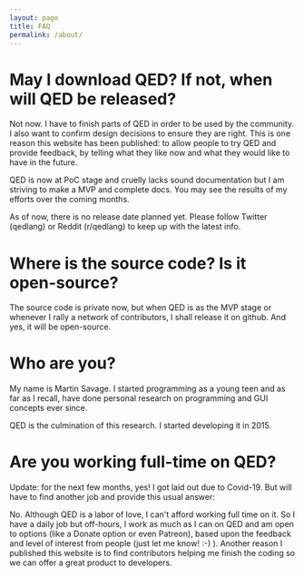 ```yaml
---
layout: page
title: FAQ
permalink: /about/
---
```


# May I download QED? If not, when will QED be released?

Not now. I have to finish parts of QED in order to be used by the community. I also want to confirm design decisions to ensure they are right. This is one reason this website has been published: to allow people to try QED and provide feedback, by telling what they like now and what they would like to have in the future.

QED is now at PoC stage and cruelly lacks sound documentation but I am striving to make a MVP and complete docs. You may see the results of my efforts over the coming months.

As of now, there is no release date planned yet. Please follow Twitter (qedlang) or Reddit (r/qedlang) to keep up with the latest info.

# Where is the source code? Is it open-source?

The source code is private now, but when QED is as the MVP stage or whenever I rally a network of contributors, I shall release it on github. And yes, it will be open-source.

# Who are you?

My name is Martin Savage. I started programming as a young teen and as far as I recall, have done personal research on programming and GUI concepts ever since.

QED is the culmination of this research. I started developing it in 2015.

# Are you working full-time on QED?

Update: for the next few months, yes! I got laid out due to Covid-19. But will have to find another job and provide this usual answer:

No. Although QED is a labor of love, I can't afford working full time on it. So I have a daily job but off-hours, I work as much as I can on QED and am open to options (like a Donate option or even Patreon), based upon the feedback and level of interest from people (just let me know! :-) ). Another reason I published this website is to find contributors helping me finish the coding so we can offer a great product to developers.

